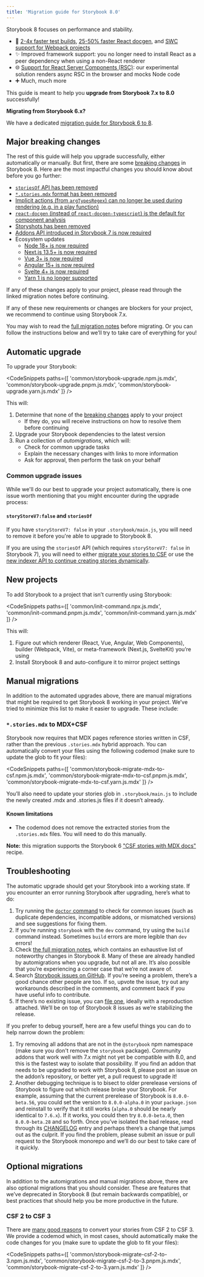 ```yaml
---
title: 'Migration guide for Storybook 8.0'
---
```


Storybook 8 focuses on performance and stability.

- 💨 [2-4x faster test builds](/blog/optimize-storybook-7-6/#2-4x-faster-builds-with-thetest-flag), [25-50% faster React docgen](/blog/optimize-storybook-7-6/#22x-faster-react-docgen), and [SWC support for Webpack projects](/blog/optimize-storybook-7-6/#using-webpack-enable-swc)
- ✨ Improved framework support: you no longer need to install React as a peer dependency when using a non-React renderer
- 🌐 [Support for React Server Components (RSC)](/blog/storybook-react-server-components/): our experimental solution renders async RSC in the browser and mocks Node code
- ➕ Much, much more

This guide is meant to help you **upgrade from Storybook 7.x to 8.0** successfully!

<Callout variant="info">

**Migrating from Storybook 6.x?**

We have a dedicated [migration guide for Storybook 6 to 8](./from-older-version.md).

</Callout>

## Major breaking changes

The rest of this guide will help you upgrade successfully, either automatically or manually. But first, there are some [breaking changes](https://github.com/storybookjs/storybook/blob/next/MIGRATION.md#from-version-7x-to-800) in Storybook 8. Here are the most impactful changes you should know about before you go further:

- [`storiesOf` API has been removed](https://github.com/storybookjs/storybook/blob/next/MIGRATION.md#removal-of-storiesof-api)
- [`*.stories.mdx` format has been removed](https://github.com/storybookjs/storybook/blob/next/MIGRATION.md#dropping-support-for-storiesmdx-csf-in-mdx-format-and-mdx1-support)
- [Implicit actions (from `argTypesRegex`) can no longer be used during rendering (e.g. in a play function)](https://github.com/storybookjs/storybook/blob/next/MIGRATION.md#implicit-actions-can-not-be-used-during-rendering-for-example-in-the-play-function)
- [`react-docgen` (instead of `react-docgen-typescript`) is the default for component analysis](https://github.com/storybookjs/storybook/blob/next/MIGRATION.md#react-docgen-component-analysis-by-default)
- [Storyshots has been removed](https://github.com/storybookjs/storybook/blob/next/MIGRATION.md#storyshots-has-been-removed)
- [Addons API introduced in Storybook 7 is now required](https://github.com/storybookjs/storybook/blob/next/MIGRATION.md#new-addons-api)
- Ecosystem updates
  - [Node 18+ is now required](https://github.com/storybookjs/storybook/blob/next/MIGRATION.md#dropping-support-for-nodejs-16)
  - [Next.js 13.5+ is now required](https://github.com/storybookjs/storybook/blob/next/MIGRATION.md#require-nextjs-135-and-up)
  - [Vue 3+ is now required](https://github.com/storybookjs/storybook/blob/next/MIGRATION.md#require-vue-3-and-up)
  - [Angular 15+ is now required](https://github.com/storybookjs/storybook/blob/next/MIGRATION.md#require-angular-15-and-up)
  - [Svelte 4+ is now required](https://github.com/storybookjs/storybook/blob/next/MIGRATION.md#require-svelte-4-and-up)
  - [Yarn 1 is no longer supported](https://github.com/storybookjs/storybook/blob/next/MIGRATION.md#dropping-support-for-yarn-1)

If any of these changes apply to your project, please read through the linked migration notes before continuing.

If any of these new requirements or changes are blockers for your project, we recommend to continue using Storybook 7.x.

You may wish to read the [full migration notes](https://github.com/storybookjs/storybook/blob/next/MIGRATION.md#from-version-7x-to-800) before migrating. Or you can follow the instructions below and we’ll try to take care of everything for you!

## Automatic upgrade

To upgrade your Storybook:

<!-- prettier-ignore-start -->

<CodeSnippets
  paths={[
    'common/storybook-upgrade.npm.js.mdx',
    'common/storybook-upgrade.pnpm.js.mdx',
    'common/storybook-upgrade.yarn.js.mdx'
  ]}
/>

<!-- prettier-ignore-end -->

This will:

1. Determine that none of the [breaking changes](#major-breaking-changes) apply to your project
   - If they do, you will receive instructions on how to resolve them before continuing
2. Upgrade your Storybook dependencies to the latest version
3. Run a collection of _automigrations_, which will:
   - Check for common upgrade tasks
   - Explain the necessary changes with links to more information
   - Ask for approval, then perform the task on your behalf

### Common upgrade issues

While we'll do our best to upgrade your project automatically, there is one issue worth mentioning that you might encounter during the upgrade process:

#### `storyStoreV7:false` and `storiesOf`

If you have `storyStoreV7: false` in your `.storybook/main.js`, you will need to remove it before you're able to upgrade to Storybook 8.

If you are using the `storiesOf` API (which requires `storyStoreV7: false` in Storybook 7), you will need to either [migrate your stories to CSF](../../release-7-6/docs/migration-guide.md#storiesof-to-csf) or use the [new indexer API to continue creating stories dynamically](../../release-7-6/docs/migration-guide.md#storiesof-to-dynamically-created-stories).

## New projects

To add Storybook to a project that isn’t currently using Storybook:

<!-- prettier-ignore-start -->

<CodeSnippets
  paths={[
    'common/init-command.npx.js.mdx',
    'common/init-command.pnpm.js.mdx',
    'common/init-command.yarn.js.mdx'
  ]}
/>

<!-- prettier-ignore-end -->

This will:

1. Figure out which renderer (React, Vue, Angular, Web Components), builder (Webpack, Vite), or meta-framework (Next.js, SvelteKit) you’re using
2. Install Storybook 8 and auto-configure it to mirror project settings

## Manual migrations

In addition to the automated upgrades above, there are manual migrations that might be required to get Storybook 8 working in your project. We’ve tried to minimize this list to make it easier to upgrade. These include:

### `*.stories.mdx` to MDX+CSF

Storybook now requires that MDX pages reference stories written in CSF, rather than the previous `.stories.mdx` hybrid approach. You can automatically convert your files using the following codemod (make sure to update the glob to fit your files):

<!-- prettier-ignore-start -->

<CodeSnippets
  paths={[
    'common/storybook-migrate-mdx-to-csf.npm.js.mdx',
    'common/storybook-migrate-mdx-to-csf.pnpm.js.mdx',
    'common/storybook-migrate-mdx-to-csf.yarn.js.mdx'
  ]}
/>

<!-- prettier-ignore-end -->

You’ll also need to update your stories glob in `.storybook/main.js` to include the newly created .mdx and .stories.js files if it doesn’t already.

#### Known limitations

- The codemod does not remove the extracted stories from the `.stories.mdx` files. You will need to do this manually.

**Note:** this migration supports the Storybook 6 ["CSF stories with MDX docs"](https://github.com/storybookjs/storybook/blob/6e19f0fe426d58f0f7981a42c3d0b0384fab49b1/code/addons/docs/docs/recipes.md#csf-stories-with-mdx-docs) recipe.

## Troubleshooting

The automatic upgrade should get your Storybook into a working state. If you encounter an error running Storybook after upgrading, here’s what to do:

1. Try running the [`doctor` command](../api/cli-options.md#doctor) to check for common issues (such as duplicate dependencies, incompatible addons, or mismatched versions) and see suggestions for fixing them.
2. If you’re running `storybook` with the `dev` command, try using the `build` command instead. Sometimes `build` errors are more legible than `dev` errors!
3. Check [the full migration notes](https://github.com/storybookjs/storybook/blob/next/MIGRATION.md#from-version-7x-to-800), which contains an exhaustive list of noteworthy changes in Storybook 8. Many of these are already handled by automigrations when you upgrade, but not all are. It’s also possible that you’re experiencing a corner case that we’re not aware of.
4. Search [Storybook issues on GitHub](https://github.com/storybookjs/storybook/issues). If you’re seeing a problem, there’s a good chance other people are too. If so, upvote the issue, try out any workarounds described in the comments, and comment back if you have useful info to contribute.
5. If there’s no existing issue, you can [file one](https://github.com/storybookjs/storybook/issues/new/choose), ideally with a reproduction attached. We’ll be on top of Storybook 8 issues as we’re stabilizing the release.

If you prefer to debug yourself, here are a few useful things you can do to help narrow down the problem:

1. Try removing all addons that are not in the `@storybook` npm namespace (make sure you don't remove the `storybook` package). Community addons that work well with 7.x might not yet be compatible with 8.0, and this is the fastest way to isolate that possibility. If you find an addon that needs to be upgraded to work with Storybook 8, please post an issue on the addon’s repository, or better yet, a pull request to upgrade it!
2. Another debugging technique is to bisect to older prerelease versions of Storybook to figure out which release broke your Storybook. For example, assuming that the current prerelease of Storybook is `8.0.0-beta.56`, you could set the version to `8.0.0-alpha.0` in your `package.json` and reinstall to verify that it still works (`alpha.0` should be nearly identical to `7.6.x`). If it works, you could then try `8.0.0-beta.0`, then `8.0.0-beta.28` and so forth. Once you’ve isolated the bad release, read through its [CHANGELOG](https://github.com/storybookjs/storybook/blob/next/CHANGELOG.md) entry and perhaps there’s a change that jumps out as the culprit. If you find the problem, please submit an issue or pull request to the Storybook monorepo and we’ll do our best to take care of it quickly.

## Optional migrations

In addition to the automigrations and manual migrations above, there are also optional migrations that you should consider. These are features that we’ve deprecated in Storybook 8 (but remain backwards compatible), or best practices that should help you be more productive in the future.

### CSF 2 to CSF 3

There are [many good reasons](/blog/storybook-csf3-is-here/) to convert your stories from CSF 2 to CSF 3. We provide a codemod which, in most cases, should automatically make the code changes for you (make sure to update the glob to fit your files):

<!-- prettier-ignore-start -->

<CodeSnippets
  paths={[
    'common/storybook-migrate-csf-2-to-3.npm.js.mdx',
    'common/storybook-migrate-csf-2-to-3.pnpm.js.mdx',
    'common/storybook-migrate-csf-2-to-3.yarn.js.mdx'
  ]}
/>

<!-- prettier-ignore-end -->
